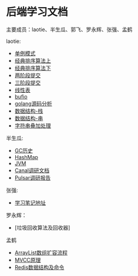 # 后端学习文档
主要成员：laotie、半生瓜、郭飞、罗永辉、张强、孟鹤

laotie:
- [单例模式](laotie/单例模式.md)
- [经典排序算法上](laotie/经典排序算法上.md)
- [经典排序算法下](laotie/经典排序算法下.md)
- [两阶段提交](laotie/两阶段提交.md)
- [三阶段提交](laotie/三阶段提交.md)
- [线性表](laotie/线性表.md)
- [bufio](laotie/bufio.md)
- [golang源码分析](laotie/golang源码分析.md)
- [数据结构-栈](laotie/栈.md)
- [数据结构-串](laotie/串.md)
- [字符串叠加处理](连续数字字符串的创建.md)

半生瓜:
- [GC历史](半生瓜/学习笔记/GC历史.md)
- [HashMap](半生瓜/学习笔记/HashMap.md)
- [JVM](半生瓜/学习笔记/JVM.md)
- [Canal调研文档](半生瓜/调研文档/Canal调研文档.MD)
- [Pulsar调研报告](半生瓜/调研文档/Pulsar调研报告.md)

张强:
- [学习笔记地址](zhangqiang/README.md)

罗永辉：
- [垃圾回收算法及回收器]

孟鹤
- [ArrayList数组扩容流程](./menghe/ArrayList数组扩容流程.md)
- [MVCC原理](./menghe/MVCC原理.md)
- [Redis数据结构及命令](./menghe/Redis数据结构及命令.md)

